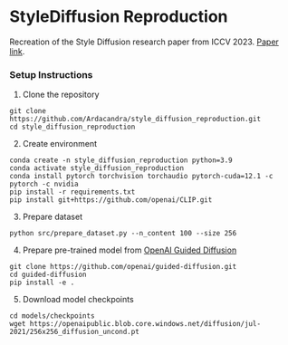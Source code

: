 # StyleDiffusion Reproduction

Recreation of the Style Diffusion research paper from ICCV 2023. [Paper link](https://arxiv.org/abs/2308.07863). 

### Setup Instructions

1. Clone the repository

```
git clone https://github.com/Ardacandra/style_diffusion_reproduction.git
cd style_diffusion_reproduction
```

2. Create environment

```
conda create -n style_diffusion_reproduction python=3.9
conda activate style_diffusion_reproduction
conda install pytorch torchvision torchaudio pytorch-cuda=12.1 -c pytorch -c nvidia
pip install -r requirements.txt
pip install git+https://github.com/openai/CLIP.git
```

3. Prepare dataset

```
python src/prepare_dataset.py --n_content 100 --size 256
```

4. Prepare pre-trained model from [OpenAI Guided Diffusion](https://github.com/openai/guided-diffusion?tab=readme-ov-file)

```
git clone https://github.com/openai/guided-diffusion.git
cd guided-diffusion
pip install -e .
```

5. Download model checkpoints

```
cd models/checkpoints
wget https://openaipublic.blob.core.windows.net/diffusion/jul-2021/256x256_diffusion_uncond.pt
```